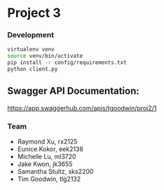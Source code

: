 # Project 3

### Development

```bash
virtualenv venv
source venv/bin/activate
pip install -r config/requirements.txt
python client.py
```

## Swagger API Documentation:
https://app.swaggerhub.com/apis/tgoodwin/proj2/1

### Team
- Raymond Xu, rx2125
- Eunice Kokor, eek2138
- Michelle Lu, ml3720
- Jake Kwon, jk3655
- Samantha Stultz, sks2200
- Tim Goodwin, tlg2132
